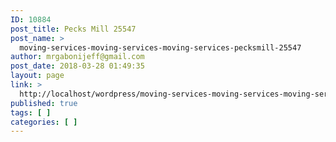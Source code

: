```yaml
---
ID: 10884
post_title: Pecks Mill 25547
post_name: >
  moving-services-moving-services-moving-services-pecksmill-25547
author: mrgabonijeff@gmail.com
post_date: 2018-03-28 01:49:35
layout: page
link: >
  http://localhost/wordpress/moving-services-moving-services-moving-services-pecksmill-25547/
published: true
tags: [ ]
categories: [ ]
---
```


